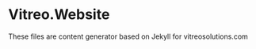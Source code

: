 Vitreo.Website
==============

These files are content generator based on Jekyll for vitreosolutions.com